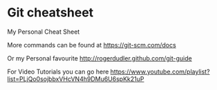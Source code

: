 # Git cheatsheet
My Personal Cheat Sheet

More commands can be found at https://git-scm.com/docs

Or my Personal favourite http://rogerdudler.github.com/git-guide

For Video Tutorials you can go here https://www.youtube.com/playlist?list=PLjQo0sojbbxVHcVN4h9DMu6U6spKk21uP

